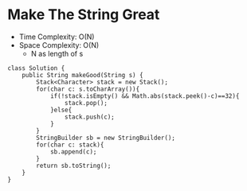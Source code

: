# Make The String Great

- Time Complexity: O(N)
- Space Complexity: O(N)
  - N as length of s

```
class Solution {
    public String makeGood(String s) {
        Stack<Character> stack = new Stack();
        for(char c: s.toCharArray()){
            if(!stack.isEmpty() && Math.abs(stack.peek()-c)==32){
                stack.pop();
            }else{
                stack.push(c);
            }
        }
        StringBuilder sb = new StringBuilder();
        for(char c: stack){
            sb.append(c);
        }
        return sb.toString();
    }
}
```
